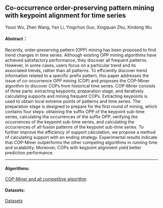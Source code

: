 ##  Co-occurrence order-preserving pattern mining with keypoint alignment for time series

Youxi Wu, Zhen Wang, Yan Li, Yingchun Guo, Xingquan Zhu, Xindong Wu 

####  Abstract：
Recently, order-preserving pattern (OPP) mining has been proposed to find trend changes in time series. Although existing OPP mining algorithms have achieved satisfactory performance, they discover all frequent patterns. However, in some cases, users focus on a particular trend and its associated trends, rather than all patterns. To efficiently discover trend information related to a specific prefix pattern, this paper addresses the issue of co-occurrence OPP mining (COP) and proposes the COP-Miner algorithm to discover COPs from historical time series. COP-Miner consists of three parts: extracting keypoints, preparation stage, and iteratively calculating supports and mining frequent COPs. Extracting keypoints is used to obtain local extreme points of patterns and time series. The preparation stage is designed to prepare for the first round of mining, which contains four steps: obtaining the suffix OPP of the keypoint sub-time series, calculating the occurrences of the suffix OPP, verifying the occurrences of the keypoint sub-time series, and calculating the occurrences of all fusion patterns of the keypoint sub-time series. To further improve the efficiency of support calculation, we propose a method of calculating support with an ending strategy. Experimental results indicate that COP-Miner outperforms the other competing algorithms in running time and scalability. Moreover, COPs with keypoint alignment yield better prediction performance.

---

#### Algorithms:
[COP-Miner and all competitive algorithm](https://github.com/wuc567/Pattern-Mining/tree/master/COP-Miner/code)

#### Datasets:
[Datasets](https://github.com/wuc567/Pattern-Mining/tree/master/COP-Miner/datasets)